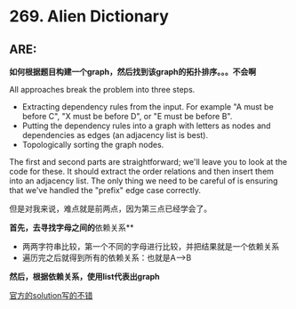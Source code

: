 # 269. Alien Dictionary

## ARE:

**如何根据题目构建一个graph，然后找到该graph的拓扑排序。。。不会啊**

All approaches break the problem into three steps.
* Extracting dependency rules from the input. For example "A must be before C", "X must be before D", or "E must be before B".
* Putting the dependency rules into a graph with letters as nodes and dependencies as edges (an adjacency list is best).
* Topologically sorting the graph nodes.

The first and second parts are straightforward; we'll leave you to look at the code for these. It should extract the order relations and then insert them into an adjacency list. The only thing we need to be careful of is ensuring that we've handled the "prefix" edge case correctly.

但是对我来说，难点就是前两点，因为第三点已经学会了。

**首先，去寻找字母之间的**依赖关系**
* 两两字符串比较，第一个不同的字母进行比较，并把结果就是一个依赖关系
* 遍历完之后就得到所有的依赖关系：也就是A-->B

**然后，根据依赖关系，使用list代表出graph**

[官方的solution写的不错](https://leetcode.com/problems/alien-dictionary/solution/)
